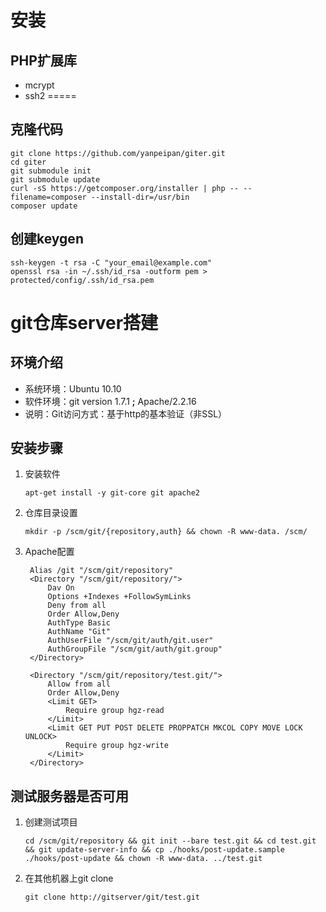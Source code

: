 # 安装 #

## PHP扩展库
* mcrypt
* ssh2
=====
## 克隆代码 ##
```
git clone https://github.com/yanpeipan/giter.git
cd giter
git submodule init
git submodule update
curl -sS https://getcomposer.org/installer | php -- --filename=composer --install-dir=/usr/bin
composer update
```
## 创建keygen ##
```
ssh-keygen -t rsa -C "your_email@example.com"
openssl rsa -in ~/.ssh/id_rsa -outform pem > protected/config/.ssh/id_rsa.pem
```
# git仓库server搭建 #
## 环境介绍 ##
- 系统环境：Ubuntu 10.10
- 软件环境：git version 1.7.1 **;** Apache/2.2.16
- 说明：Git访问方式：基于http的基本验证（非SSL）
## 安装步骤 ##
1. 安装软件

    `apt-get install -y git-core git apache2`

2. 仓库目录设置

    `mkdir -p /scm/git/{repository,auth} && chown -R www-data. /scm/`

3. Apache配置

		Alias /git "/scm/git/repository"
		<Directory "/scm/git/repository/">
			Dav On
			Options +Indexes +FollowSymLinks
			Deny from all
			Order Allow,Deny
			AuthType Basic
			AuthName "Git"
			AuthUserFile "/scm/git/auth/git.user"
			AuthGroupFile "/scm/git/auth/git.group"
		</Directory>

		<Directory "/scm/git/repository/test.git/">
			Allow from all
			Order Allow,Deny
			<Limit GET>
				Require group hgz-read
			</Limit>
			<Limit GET PUT POST DELETE PROPPATCH MKCOL COPY MOVE LOCK UNLOCK>
				Require group hgz-write
			</Limit>
		</Directory>
## 测试服务器是否可用 ##
1. 创建测试项目

    `cd /scm/git/repository && git init --bare test.git && cd test.git && git update-server-info && cp ./hooks/post-update.sample ./hooks/post-update && chown -R www-data. ../test.git`
2. 在其他机器上git clone

    `git clone http://gitserver/git/test.git`
